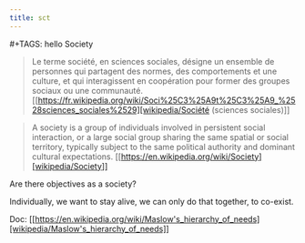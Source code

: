 ```yaml
---
title: sct
---
```

#+TAGS: hello
Society

> Le terme société, en sciences sociales, désigne un ensemble de
personnes qui partagent des normes, des comportements et une culture,
et qui interagissent en coopération pour former des groupes sociaux ou
une communauté.
[[https://fr.wikipedia.org/wiki/Soci%25C3%25A9t%25C3%25A9_%2528sciences_sociales%2529][wikipedia/Société (sciences sociales)]]

> A society is a group of individuals involved in persistent social
interaction, or a large social group sharing the same spatial or
social territory, typically subject to the same political authority
and dominant cultural expectations.
[[https://en.wikipedia.org/wiki/Society][wikipedia/Society]]

Are there objectives as a society?

Individually, we want to stay alive, we can only do that
together, to co-exist.

Doc: [[https://en.wikipedia.org/wiki/Maslow's_hierarchy_of_needs][wikipedia/Maslow's_hierarchy_of_needs]]
